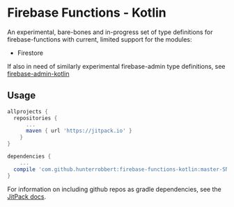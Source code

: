 # Firebase Functions - Kotlin

An experimental, bare-bones and in-progress set of type definitions for firebase-functions with current, limited support for the modules:

* Firestore

If also in need of similarly experimental firebase-admin type definitions, see <a href="https://github.com/hunterrobbert/firebase-admin-kotlin/blob/master/README.md">firebase-admin-kotlin</a>

## Usage
```gradle
allprojects {
  repositories {
	  ...
	  maven { url 'https://jitpack.io' }
	}
}
```
```gradle
dependencies {
	...
  compile 'com.github.hunterrobbert:firebase-functions-kotlin:master-SNAPSHOT'
}
```
For information on including github repos as gradle dependencies, see the <a href="https://jitpack.io/docs/">JitPack docs</a>.
